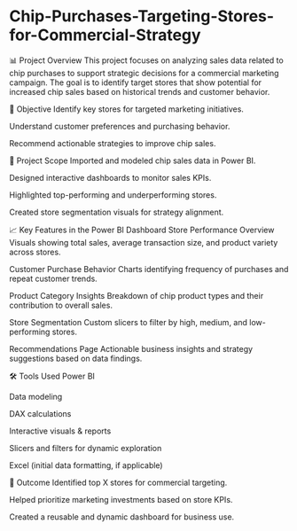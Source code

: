 # Chip-Purchases-Targeting-Stores-for-Commercial-Strategy

📊 Project Overview
This project focuses on analyzing sales data related to chip purchases to support strategic decisions for a commercial marketing campaign. The goal is to identify target stores that show potential for increased chip sales based on historical trends and customer behavior.


🎯 Objective
Identify key stores for targeted marketing initiatives.

Understand customer preferences and purchasing behavior.

Recommend actionable strategies to improve chip sales.


🧩 Project Scope
Imported and modeled chip sales data in Power BI.

Designed interactive dashboards to monitor sales KPIs.

Highlighted top-performing and underperforming stores.

Created store segmentation visuals for strategy alignment.

📈 Key Features in the Power BI Dashboard
Store Performance Overview
Visuals showing total sales, average transaction size, and product variety across stores.

Customer Purchase Behavior
Charts identifying frequency of purchases and repeat customer trends.

Product Category Insights
Breakdown of chip product types and their contribution to overall sales.

Store Segmentation
Custom slicers to filter by high, medium, and low-performing stores.

Recommendations Page
Actionable business insights and strategy suggestions based on data findings.

🛠️ Tools Used
Power BI

Data modeling

DAX calculations

Interactive visuals & reports

Slicers and filters for dynamic exploration

Excel (initial data formatting, if applicable)

🏁 Outcome
Identified top X stores for commercial targeting.

Helped prioritize marketing investments based on store KPIs.

Created a reusable and dynamic dashboard for business use.

